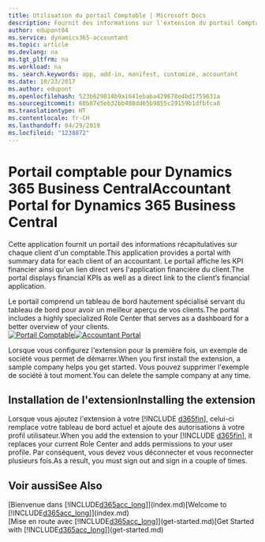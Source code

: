 ```yaml
---
title: Utilisation du portail Comptable | Microsoft Docs
description: Fournit des informations sur l'extension du portail Comptable.
author: edupont04
ms.service: dynamics365-accountant
ms.topic: article
ms.devlang: na
ms.tgt_pltfrm: na
ms.workload: na
ms. search.keywords: app, add-in, manifest, customize, accountant
ms.date: 10/23/2017
ms.author: edupont
ms.openlocfilehash: 523b629014b9a1641ebaba429678e4bd1759631a
ms.sourcegitcommit: 60b87e5eb32bb408dd65b9855c29159b1dfbfca8
ms.translationtype: HT
ms.contentlocale: fr-CH
ms.lasthandoff: 04/29/2019
ms.locfileid: "1238872"
---
```

# <a name="accountant-portal-for-dynamics-365-business-central"></a><span data-ttu-id="08f35-103">Portail comptable pour Dynamics 365 Business Central</span><span class="sxs-lookup"><span data-stu-id="08f35-103">Accountant Portal for Dynamics 365 Business Central</span></span>
<span data-ttu-id="08f35-104">Cette application fournit un portail des informations récapitulatives sur chaque client d'un comptable.</span><span class="sxs-lookup"><span data-stu-id="08f35-104">This application provides a portal with summary data for each client of an accountant.</span></span> <span data-ttu-id="08f35-105">Le portail affiche les KPI financier ainsi qu'un lien direct vers l'application financière du client.</span><span class="sxs-lookup"><span data-stu-id="08f35-105">The portal displays financial KPIs as well as a direct link to the client’s financial application.</span></span>  

<span data-ttu-id="08f35-106">Le portail comprend un tableau de bord hautement spécialisé servant du tableau de bord pour avoir un meilleur aperçu de vos clients.</span><span class="sxs-lookup"><span data-stu-id="08f35-106">The portal includes a highly specialized Role Center that serves as a dashboard for a better overview of your clients.</span></span>  
<span data-ttu-id="08f35-107">[![Portail Comptable](./media/accountant-get-started/accountant-dashboard.png)](https://go.microsoft.com/fwlink/?linkid=851257)</span><span class="sxs-lookup"><span data-stu-id="08f35-107">[![Accountant Portal](./media/accountant-get-started/accountant-dashboard.png)](https://go.microsoft.com/fwlink/?linkid=851257)</span></span>

<span data-ttu-id="08f35-108">Lorsque vous configurez l'extension pour la première fois, un exemple de société vous permet de démarrer.</span><span class="sxs-lookup"><span data-stu-id="08f35-108">When you first install the extension, a sample company helps you get started.</span></span> <span data-ttu-id="08f35-109">Vous pouvez supprimer l'exemple de société à tout moment.</span><span class="sxs-lookup"><span data-stu-id="08f35-109">You can delete the sample company at any time.</span></span>  

## <a name="installing-the-extension"></a><span data-ttu-id="08f35-110">Installation de l'extension</span><span class="sxs-lookup"><span data-stu-id="08f35-110">Installing the extension</span></span>
<span data-ttu-id="08f35-111">Lorsque vous ajoutez l'extension à votre [!INCLUDE [d365fin](includes/d365fin_md.md)], celui-ci remplace votre tableau de bord actuel et ajoute des autorisations à votre profil utilisateur.</span><span class="sxs-lookup"><span data-stu-id="08f35-111">When you add the extension to your [!INCLUDE [d365fin](includes/d365fin_md.md)], it replaces your current Role Center and adds permissions to your user profile.</span></span> <span data-ttu-id="08f35-112">Par conséquent, vous devez vous déconnecter et vous reconnecter plusieurs fois.</span><span class="sxs-lookup"><span data-stu-id="08f35-112">As a result, you must sign out and sign in a couple of times.</span></span>  

## <a name="see-also"></a><span data-ttu-id="08f35-113">Voir aussi</span><span class="sxs-lookup"><span data-stu-id="08f35-113">See Also</span></span>
<span data-ttu-id="08f35-114">[Bienvenue dans [!INCLUDE[d365acc_long](includes/d365acc_long_md.md)]](index.md)</span><span class="sxs-lookup"><span data-stu-id="08f35-114">[Welcome to [!INCLUDE[d365acc_long](includes/d365acc_long_md.md)]](index.md)</span></span>  
<span data-ttu-id="08f35-115">[Mise en route avec [!INCLUDE[d365acc_long](includes/d365acc_long_md.md)]](get-started.md)</span><span class="sxs-lookup"><span data-stu-id="08f35-115">[Get Started with [!INCLUDE[d365acc_long](includes/d365acc_long_md.md)]](get-started.md)</span></span>  
